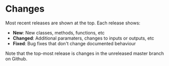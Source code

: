 # Changes

Most recent releases are shown at the top. Each release shows:

- **New**: New classes, methods, functions, etc
- **Changed**: Additional paramaters, changes to inputs or outputs, etc
- **Fixed**: Bug fixes that don't change documented behaviour

Note that the top-most release is changes in the unreleased master branch on Github.
<!-- template
## 1.0.7dev (2018-XXX)

*NB*: This version is not yet released.

### New:

- New class `ImagePoints` for targets that are a set of point coordinates.

### Changed:

- `ImageBBox` is now a subclass of `ImagePoints`.

### Fixed:

- Fix `WeightDropout` in RNNs when `p=0`.
- `pad_collate` gets its `kwargs` from `TextClasDataBunch`.
- Add small `eps` to `std` in `TabularDataset` to avoid division by zero.


## 1.0.6dev (2018-XXX)

*NB*: This version is not yet released.

### New:

-

### Changed:

-

### Fixed:

-

## 1.0.6 (2018-10-01)

- Last release without CHANGES updates

## 1.0.0 (2018-10-01)

- First release

